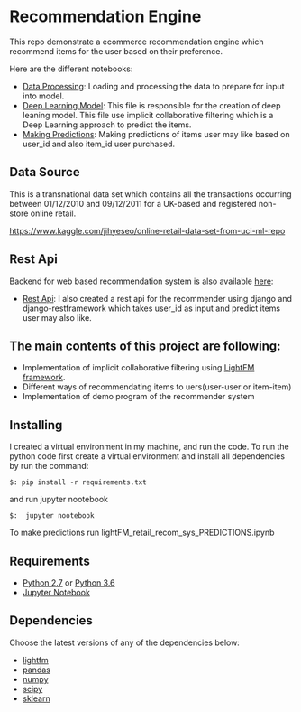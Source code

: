 # Recommendation Engine

This repo demonstrate a ecommerce recommendation engine which recommend items for the user based on their preference. 

Here are the different notebooks:

- [Data Processing](https://github.com/AdnanShah/Python-Recommendation-System/blob/rest_api_lightfm/retail_recom_sys_DATA_PRE_PROCESSING.ipynb): Loading and processing the data to prepare for input into model.
- [Deep Learning Model](https://github.com/AdnanShah/Python-Recommendation-System/blob/rest_api_lightfm/lightFM_retail_recom_sys_MODEL_CREATION.ipynb): This file is responsible for the creation of deep leaning model. This file use implicit collaborative filtering which is a Deep Learning approach to predict the items.
- [Making Predictions](https://github.com/AdnanShah/Python-Recommendation-System/blob/rest_api_lightfm/lightFM_retail_recom_sys_PREDICTIONS.ipynb): Making predictions of items user may like based on user_id and also item_id user purchased.

## Data Source

This is a transnational data set which contains all the transactions occurring between 01/12/2010 and 09/12/2011 for a UK-based and registered non-store online retail.

https://www.kaggle.com/jihyeseo/online-retail-data-set-from-uci-ml-repo

## Rest Api

Backend for web based recommendation system is also available [here](https://github.com/AdnanShah/Python-Recommendation-System/tree/rest_api_lightfm/django-rest-framework/fm_Rec):

- [Rest Api](https://github.com/AdnanShah/Python-Recommendation-System/tree/rest_api_lightfm/django-rest-framework/fm_Rec): I also created a rest api for the recommender using django and django-restframework which takes user_id as input and predict items user may also like.

## The main contents of this project are following:

- Implementation of implicit collaborative filtering using [LightFM framework](https://github.com/lyst/lightfm).
- Different ways of recommendating items to uers(user-user or item-item)
- Implementation of demo program of the recommender system

## Installing

I created a virtual environment in my machine, and run the code.
To run the python code first create a virtual environment and install all dependencies by run the command:

```
$: pip install -r requirements.txt
```

and run jupyter nootebook

```
$:  jupyter nootebook
```

To make predictions run lightFM_retail_recom_sys_PREDICTIONS.ipynb

## Requirements

- [Python 2.7](https://www.python.org/download/releases/2.7/) or [Python 3.6](https://www.python.org/downloads/release/python-360/)
- [Jupyter Notebook](http://jupyter.org/)

## Dependencies

Choose the latest versions of any of the dependencies below:

- [lightfm](https://github.com/lyst/lightfm)
- [pandas](https://pandas.pydata.org/)
- [numpy](http://www.numpy.org/)
- [scipy](https://www.scipy.org/)
- [sklearn](http://scikit-learn.org/stable/)
